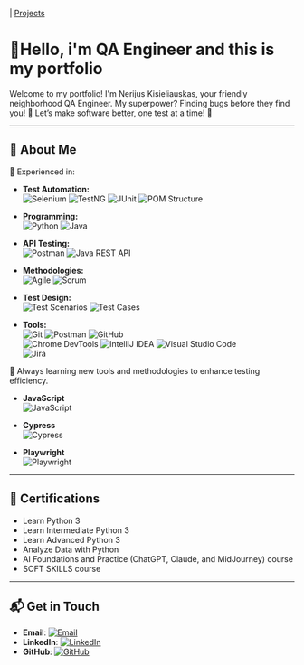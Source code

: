 
| [Projects](./projects/projects.md)

# 🌟Hello, i'm QA Engineer and this is my portfolio

Welcome to my portfolio! I'm Nerijus Kisieliauskas, your friendly neighborhood QA Engineer. My superpower? Finding bugs before they find you! 🚀 Let’s make software better, one test at a time! 🐞

---

## 🚀 About Me
🎯 Experienced in:
* **Test Automation:**  
  ![Selenium](https://img.shields.io/badge/Selenium-Testing-green?logo=selenium) ![TestNG](https://img.shields.io/badge/TestNG-Framework-orange)  ![JUnit](https://img.shields.io/badge/JUnit-Testing%20Framework-blue?logo=junit5)    ![POM Structure](https://img.shields.io/badge/POM-Structure-lightgrey)

* **Programming:**  
  ![Python](https://img.shields.io/badge/Python-Language-blue?logo=python)    ![Java](https://img.shields.io/badge/Java-Programming-orange?logo=openjdk)

* **API Testing:**  
  ![Postman](https://img.shields.io/badge/Postman-API%20Testing-orange?logo=postman)    ![Java REST API](https://img.shields.io/badge/Java%20REST%20API-Development-green)

* **Methodologies:**  
  ![Agile](https://img.shields.io/badge/Agile-Methodology-blue)    ![Scrum](https://img.shields.io/badge/Scrum-Framework-lightblue)

* **Test Design:**  
  ![Test Scenarios](https://img.shields.io/badge/Test%20Scenarios-Design-yellow)    ![Test Cases](https://img.shields.io/badge/Test%20Cases-Writing-orange)

* **Tools:**  
  ![Git](https://img.shields.io/badge/Git-Version%20Control-red?logo=git)  ![Postman](https://img.shields.io/badge/Postman-API%20Testing-orange?logo=postman)    ![GitHub](https://img.shields.io/badge/GitHub-Repository%20Hosting-black?logo=github)  
  ![Chrome DevTools](https://img.shields.io/badge/Chrome%20DevTools-Debugging-lightblue?logo=googlechrome) ![IntelliJ IDEA](https://img.shields.io/badge/IntelliJ%20IDEA-IDE-darkblue?logo=intellijidea)
  ![Visual Studio Code](https://img.shields.io/badge/Visual%20Studio%20Code-Editor-blue?logo=visualstudiocode)  
  ![Jira](https://img.shields.io/badge/Jira-Project%20Management-blue?logo=jira)

🌱 Always learning new tools and methodologies to enhance testing efficiency.

* **JavaScript**  
  ![JavaScript](https://img.shields.io/badge/JavaScript-Language-yellow?logo=javascript)

* **Cypress**  
  ![Cypress](https://img.shields.io/badge/Cypress-Test%20Automation-green?logo=cypress)

* **Playwright**  
  ![Playwright](https://img.shields.io/badge/Playwright-Test%20Automation-blue?logo=playwright)

---

## 🏅 Certifications

- Learn Python 3
- Learn Intermediate Python 3
- Learn Advanced Python 3
- Analyze Data with Python
- AI Foundations and Practice (ChatGPT,  Claude, and MidJourney) course
- SOFT SKILLS course

---

## 📬 Get in Touch
- **Email**: [![Email](https://img.shields.io/badge/Email-nerkai%40gmail.com-blue?logo=gmail)](mailto:nerkai@gmail.com)
- **LinkedIn**: [![LinkedIn](https://img.shields.io/badge/LinkedIn-Profile-blue?logo=linkedin)](https://www.linkedin.com/in/nerijuskisieliauskas/)
- **GitHub**: [![GitHub](https://img.shields.io/badge/GitHub-Repository%20Hosting-black?logo=github)](https://github.com/NerkaKiss)